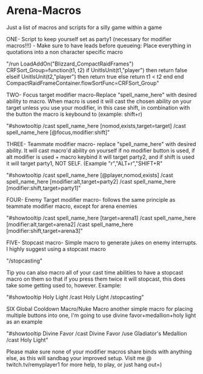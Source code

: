 # Arena-Macros
Just a list of macros and scripts for a silly game within a game



ONE-
Script to keep yourself set as party1 (necessary for modifier macros!!!) - Make sure to have leads before queueing:
Place everything in quotations into a non character specific macro

"/run LoadAddOn("Blizzard_CompactRaidFrames") CRFSort_Group=function(t1, t2) if UnitIsUnit(t1,"player") then return false elseif UnitIsUnit(t2,"player") then return true else return t1 < t2 end end CompactRaidFrameContainer.flowSortFunc=CRFSort_Group"



TWO-
Focus target modifier macro-Replace "spell_name_here" with desired ability to macro. When macro is used it will cast the chosen ability on your target unless you use your modifier, in this case shift, in combination with the button the macro is keybound to (example: shift+r)


"#showtooltip 
/cast spell_name_here [nomod,exists,target=target] 
/cast spell_name_here [@focus,modifier:shift]"

THREE-
Teammate modifier macro- replace "spell_name_here" with desired ability. It will cast macro'd ability on yourself if no modifier button is used, if alt modifier is used + macro keybind it will target party2, and if shift is used it will target party1, NOT SELF. (Example "r","ALT+r","SHIFT+R"

"#showtooltip
/cast spell_name_here [@player,nomod,exists]
/cast spell_name_here [modifier:alt,target=party2] 
/cast spell_name_here [modifier:shift,target=party1]"

FOUR- 
Enemy Target modifier macro- follows the same principle as teammate modifier macro, except for arena enemies

"#showtooltip
/cast spell_name_here [target=arena1]
/cast spell_name_here [modifier:alt,target=arena2] 
/cast spell_name_here [modifier:shift,target=arena3]"


FIVE-
Stopcast macro- Simple macro to generate jukes on enemy interrupts. I highly suggest using a stopcast macro

"/stopcasting"

Tip you can also macro all of your cast time abilities to have a stopcast macro on them so that if you press them twice it will stopcast, this does take some getting used to, however. Example:

"#showtooltip Holy Light
/cast Holy Light
/stopcasting"


SIX
Global Cooldown Macro/Nuke Macro another simple macro for placing multiple buttons into one, I'm going to use divine favor+medallion+holy light as an example

"#showtooltip Divine Favor
/cast Divine Favor
/use Gladiator's Medallion
/cast Holy Light"





Please make sure none of your modifier macros share binds with anything else, as this will sandbag your improved setup. Visit me @ twitch.tv/remyplayer1 for more help, to play, or just hang out=)





